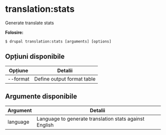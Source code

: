 # translation:stats
Generate translate stats

**Folosire:**
```
$ drupal translation:stats [arguments] [options]
```

## Opțiuni disponibile
Opțiune | Detalii
-------|-------------
--format | Define output format table|markdown

## Argumente disponibile
Argument | Detalii
---------|-------------
language | Language to generate translation stats against English

